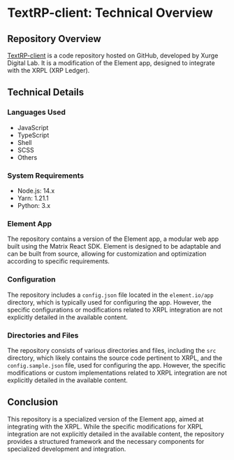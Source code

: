 # TextRP-client: Technical Overview

## Repository Overview
[TextRP-client](https://github.com/xurgedigitallab/TextRP-client.git) is a code repository hosted on GitHub, developed by Xurge Digital Lab. It is a modification of the Element app, designed to integrate with the XRPL (XRP Ledger).

## Technical Details

### Languages Used
- JavaScript
- TypeScript
- Shell
- SCSS
- Others

### System Requirements
- Node.js: 14.x
- Yarn: 1.21.1
- Python: 3.x

### Element App
The repository contains a version of the Element app, a modular web app built using the Matrix React SDK. Element is designed to be adaptable and can be built from source, allowing for customization and optimization according to specific requirements.

### Configuration
The repository includes a `config.json` file located in the `element.io/app` directory, which is typically used for configuring the app. However, the specific configurations or modifications related to XRPL integration are not explicitly detailed in the available content.

### Directories and Files
The repository consists of various directories and files, including the `src` directory, which likely contains the source code pertinent to XRPL, and the `config.sample.json` file, used for configuring the app. However, the specific modifications or custom implementations related to XRPL integration are not explicitly detailed in the available content.

## Conclusion
This repository is a specialized version of the Element app, aimed at integrating with the XRPL. While the specific modifications for XRPL integration are not explicitly detailed in the available content, the repository provides a structured framework and the necessary components for specialized development and integration.
